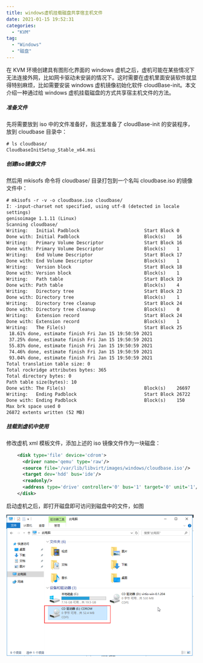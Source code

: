 ```yaml
---
title: windows虚机挂载磁盘共享宿主机文件
date: 2021-01-15 19:52:31
categories:
  - "KVM"
tag:
  - "Windows"
  - "磁盘"
---
```


在 KVM 环境创建具有图形化界面的 windows 虚机之后，虚机可能在某些情况下无法连接外网，比如网卡驱动未安装的情况下。这时需要在虚机里面安装软件就显得特别麻烦，比如需要安装 windows 虚机镜像初始化软件 cloudBase-init。本文介绍一种通过给 windows 虚机挂载磁盘的方式共享宿主机文件的方法。

<!--more-->

##### 准备文件

先将需要放到 iso 中的文件准备好，我这里准备了 cloudBase-init 的安装程序，放到 cloudbase 目录中：

```shell
# ls cloudbase/
CloudbaseInitSetup_Stable_x64.msi
```

##### 创建iso镜像文件

然后用 mkisofs 命令将 cloudbase/ 目录打包到一个名叫 cloudbase.iso 的镜像文件中：

```shell
# mkisofs -r -v -o cloudbase.iso cloudbase/
I: -input-charset not specified, using utf-8 (detected in locale settings)
genisoimage 1.1.11 (Linux)
Scanning cloudbase/
Writing:   Initial Padblock                        Start Block 0
Done with: Initial Padblock                        Block(s)    16
Writing:   Primary Volume Descriptor               Start Block 16
Done with: Primary Volume Descriptor               Block(s)    1
Writing:   End Volume Descriptor                   Start Block 17
Done with: End Volume Descriptor                   Block(s)    1
Writing:   Version block                           Start Block 18
Done with: Version block                           Block(s)    1
Writing:   Path table                              Start Block 19
Done with: Path table                              Block(s)    4
Writing:   Directory tree                          Start Block 23
Done with: Directory tree                          Block(s)    1
Writing:   Directory tree cleanup                  Start Block 24
Done with: Directory tree cleanup                  Block(s)    0
Writing:   Extension record                        Start Block 24
Done with: Extension record                        Block(s)    1
Writing:   The File(s)                             Start Block 25
 18.61% done, estimate finish Fri Jan 15 19:50:59 2021
 37.25% done, estimate finish Fri Jan 15 19:50:59 2021
 55.83% done, estimate finish Fri Jan 15 19:50:59 2021
 74.46% done, estimate finish Fri Jan 15 19:50:59 2021
 93.04% done, estimate finish Fri Jan 15 19:50:59 2021
Total translation table size: 0
Total rockridge attributes bytes: 365
Total directory bytes: 0
Path table size(bytes): 10
Done with: The File(s)                             Block(s)    26697
Writing:   Ending Padblock                         Start Block 26722
Done with: Ending Padblock                         Block(s)    150
Max brk space used 0
26872 extents written (52 MB)
```

##### 挂载到虚机中使用

修改虚机 xml 模板文件，添加上述的 iso 镜像文件作为一块磁盘：

```xml
    <disk type='file' device='cdrom'>
      <driver name='qemu' type='raw'/>
      <source file='/var/lib/libvirt/images/windows/cloudbase.iso'/>
      <target dev='hdd' bus='ide'/>
      <readonly/>
      <address type='drive' controller='0' bus='1' target='0' unit='1'/>
    </disk>
```

启动虚机之后，即打开磁盘即可访问到磁盘中的文件，如图

<img src="./2021-01-15-创建可挂载到windows虚机的磁盘/可见磁盘.png" style="zoom:50%;" />